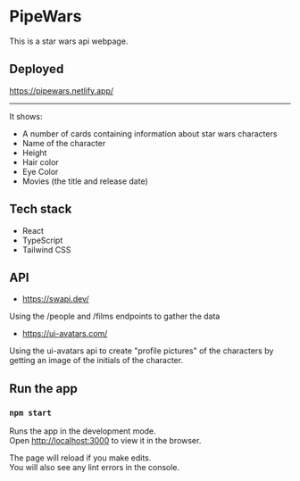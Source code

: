 # PipeWars

This is a star wars api webpage.

## Deployed

https://pipewars.netlify.app/

---

It shows:

- A number of cards containing information about star wars characters
- Name of the character
- Height
- Hair color
- Eye Color
- Movies (the title and release date)

## Tech stack

- React
- TypeScript
- Tailwind CSS

## API

- https://swapi.dev/

Using the /people and /films endpoints to gather the data

- https://ui-avatars.com/

Using the ui-avatars api to create "profile pictures" of the characters by getting an image of the initials of the character.

## Run the app

### `npm start`

Runs the app in the development mode.\
Open [http://localhost:3000](http://localhost:3000) to view it in the browser.

The page will reload if you make edits.\
You will also see any lint errors in the console.
